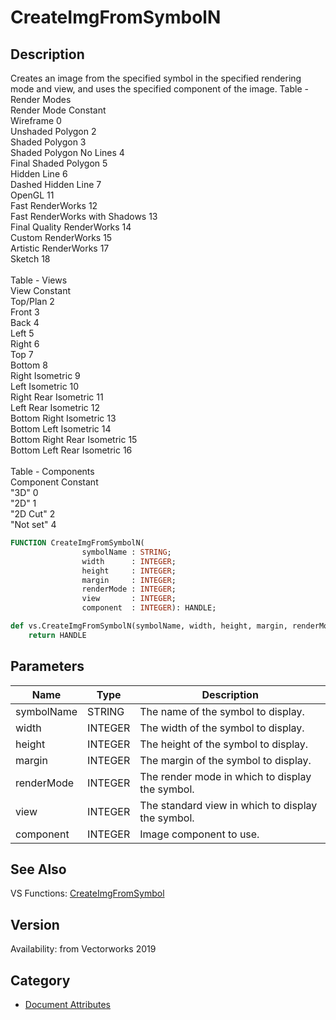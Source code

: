 # CreateImgFromSymbolN

## Description
Creates an image  from the specified symbol in the specified rendering mode and view, and uses the specified component of the image.       Table - Render Modes <BR>
Render Mode                  Constant <BR>
Wireframe 			0 <BR>
Unshaded Polygon 		2 <BR>
Shaded Polygon 			3 <BR>
Shaded Polygon No Lines 	4 <BR>
Final Shaded Polygon 		5 <BR>
Hidden Line 			6 <BR>
Dashed Hidden Line 		7 <BR>
OpenGL 				11 <BR>
Fast RenderWorks 		12 <BR>
Fast RenderWorks with Shadows 	13 <BR>
Final Quality RenderWorks 	14 <BR>
Custom RenderWorks 		15 <BR>
Artistic RenderWorks 		17 <BR>
Sketch 				18 <BR>
<BR>
Table - Views <BR>
View 				Constant <BR>
Top/Plan 			2 <BR>
Front 				3 <BR>
Back 				4 <BR>
Left 				5 <BR>
Right 				6 <BR>
Top 				7 <BR>
Bottom 				8 <BR>
Right Isometric 		9 <BR>
Left Isometric 			10 <BR>
Right Rear Isometric 		11 <BR>
Left Rear Isometric 		12 <BR>
Bottom Right Isometric 		13 <BR>
Bottom Left Isometric 		14 <BR>
Bottom Right Rear Isometric 	15 <BR>
Bottom Left Rear Isometric 	16 <BR>
<BR>
Table - Components    <BR>
Component			Constant<BR>
&quot;3D&quot; 				0<BR>
&quot;2D&quot;				1<BR>
&quot;2D Cut&quot;			2<BR>
&quot;Not set&quot;			4

```pascal
FUNCTION CreateImgFromSymbolN(
				symbolName : STRING;
				width      : INTEGER;
				height     : INTEGER;
				margin     : INTEGER;
				renderMode : INTEGER;
				view       : INTEGER;
				component  : INTEGER): HANDLE;
```

```python
def vs.CreateImgFromSymbolN(symbolName, width, height, margin, renderMode, view, component):
    return HANDLE
```

## Parameters
|Name|Type|Description|
|---|---|---|
|symbolName|STRING|The name of the symbol to display.|
|width|INTEGER|The width of the symbol to display.|
|height|INTEGER|The height of the symbol to display.|
|margin|INTEGER|The margin of the symbol to display.|
|renderMode|INTEGER|The render mode in which to display the symbol.|
|view|INTEGER|The standard view in which to display the symbol.|
|component|INTEGER|Image component to use.|

## See Also
VS Functions:
[CreateImgFromSymbol](CreateImgFromSymbol.md)

## Version
Availability: from Vectorworks 2019

## Category
* [Document Attributes](../Categories/Document%20Attributes.md)
